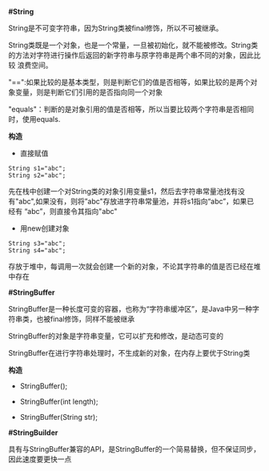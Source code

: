 **#String**

String是不可变字符串，因为String类被final修饰，所以不可被继承。

String类既是一个对象，也是一个常量，一旦被初始化，就不能被修改。String类的方法对字符进行操作后返回的新字符串与原字符串是两个串不同的对象，因此比较
浪费空间。

"==":如果比较的是基本类型，则是判断它们的值是否相等，如果比较的是两个对象变量，则是判断它们引用的是否指向同一个对象

"equals"：判断的是对象引用的值是否相等，所以当要比较两个字符串是否相同时，使用equals.

**构造**

* 直接赋值

```
String s1="abc";
String s2="abc";
```
先在栈中创建一个对String类的对象引用变量s1，然后去字符串常量池找有没有"abc",如果没有，则将”abc"存放进字符串常量池，并将s1指向“abc”，如果已经有
“abc”，则直接令其指向"abc"

* 用new创建对象

```
String s3="abc";
String s4="abc";
```

存放于堆中，每调用一次就会创建一个新的对象，不论其字符串的值是否已经在堆中存在

**#StringBuffer**

StringBuffer是一种长度可变的容器，也称为“字符串缓冲区”，是Java中另一种字符串类，也被final修饰，同样不能被继承

StringBuffer的对象是字符串变量，它可以扩充和修改，是动态可变的

StringBuffer在进行字符串处理时，不生成新的对象，在内存上要优于String类

**构造**

* StringBuffer();

* StringBuffer(int length);

* StringBuffer(String str);

**#StringBuilder**

具有与StringBuffer兼容的API，是StringBuffer的一个简易替换，但不保证同步，因此速度要更快一点
